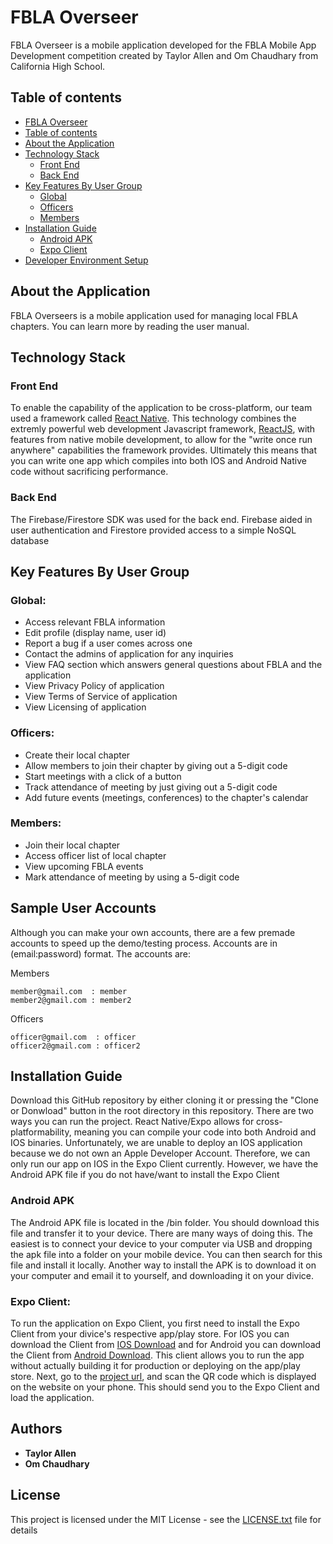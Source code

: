 # FBLA Overseer

FBLA Overseer is a mobile application developed for the FBLA Mobile App Development competition created by Taylor Allen and Om Chaudhary from California High School.

## Table of contents

* [FBLA Overseer](#fbla-overseer)
* [Table of contents](#table-of-contents)
* [About the Application](#about-the-application)
* [Technology Stack](#technology-stack)
   * [Front End](#front-end)
   * [Back End](#back-end)
* [Key Features By User Group](#key-features-by-user-group)
   * [Global](#global)
   * [Officers](#officers)
   * [Members](#member)
* [Installation Guide](#installation-guide)
   * [Android APK](#android-apk)
   * [Expo Client](#expo-client)
* [Developer Environment Setup](#developer-environment-setup)


## About the Application

FBLA Overseers is a mobile application used for managing local FBLA chapters. You can learn more by reading the user manual.

## Technology Stack

### Front End
To enable the capability of the application to be cross-platform, our team used a framework called [React Native](https://reactnative.dev/). This technology combines the extremly powerful web development Javascript framework, [ReactJS](https://reactjs.org/), with features from native mobile development, to allow for the "write once run anywhere" capabilities the framework provides. Ultimately this means that you can write one app which compiles into both IOS and Android Native code without sacrificing performance.

### Back End
The Firebase/Firestore SDK was used for the back end. Firebase aided in user authentication and Firestore provided access to a simple NoSQL database

## Key Features By User Group

### Global:
   * Access relevant FBLA information
   * Edit profile (display name, user id)
   * Report a bug if a user comes across one
   * Contact the admins of application for any inquiries
   * View FAQ section which answers general questions about FBLA and the application
   * View Privacy Policy of application
   * View Terms of Service of application
   * View Licensing of application

### Officers:
   * Create their local chapter
   * Allow members to join their chapter by giving out a 5-digit code
   * Start meetings with a click of a button
   * Track attendance of meeting by just giving out a 5-digit code
   * Add future events (meetings, conferences) to the chapter's calendar

### Members:
   * Join their local chapter
   * Access officer list of local chapter
   * View upcoming FBLA events
   * Mark attendance of meeting by using a 5-digit code

## Sample User Accounts
Although you can make your own accounts, there are a few premade accounts to speed up the demo/testing process. Accounts are in (email:password) format. The accounts are:

Members
```
member@gmail.com  : member
member2@gmail.com : member2
```

Officers
```
officer@gmail.com  : officer
officer2@gmail.com : officer2
```

## Installation Guide

Download this GitHub repository by either cloning it or pressing the "Clone or Donwload" button in the root directory in this repository. There are two ways you can run the project. React Native/Expo allows for cross-platformability, meaning you can compile your code into both Android and IOS binaries. Unfortunately, we are unable to deploy an IOS application because we do not own an Apple Developer Account. Therefore, we can only run our app on IOS in the Expo Client currently. However, we have the Android APK file if you do not have/want to install the Expo Client

### Android APK

The Android APK file is located in the /bin folder. You should download this file and transfer it to your device. There are many ways of doing this. The easiest is to connect your device to your computer via USB and dropping the apk file into a folder on your mobile device. You can then search for this file and install it locally. Another way to install the APK is to download it on your computer and email it to yourself, and downloading it on your divice.

### Expo Client: 

To run the application on Expo Client, you first need to install the Expo Client from your divice's respective app/play store. For IOS you can download the Client from [IOS Download](https://apps.apple.com/us/app/expo-client/id982107779) and for Android you can download the Client from [Android Download](https://play.google.com/store/apps/details?id=host.exp.exponent&hl=en_US). This client allows you to run the app without actually building it for production or deploying on the app/play store. Next, go to the [project url](https://expo.io/@taylorallen0913/fbla), and scan the QR code which is displayed on the website on your phone. This should send you to the Expo Client and load the application.

## Authors

* **Taylor Allen**
* **Om Chaudhary**

## License

This project is licensed under the MIT License - see the [LICENSE.txt](LICENSE.txt) file for details
